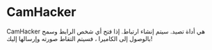 # CamHacker
CamHacker هي أداة تصيد. سيتم إنشاء ارتباط. إذا فتح أي شخص الرابط وسمح بالوصول إلى الكاميرا ، فسيتم التقاط صورته وإرسالها إليك!
